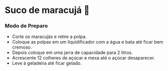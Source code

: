 # Suco de maracujá :yellow_heart:

### Modo de Preparo

- Corte os maracujás e retire a polpa.
- Coloque as polpas em um liquidificador com a água e bata até ficar bem cremoso.
- Depois coloque em uma jarra de capacidade para 2 litros.
- Acrescente 12 colheres de açúcar e mexa até o açúcar desaparecer.
- Leve à geladeira até ficar gelado.

